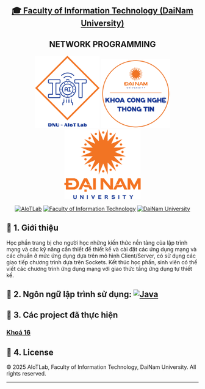 <h2 align="center">
    <a href="https://dainam.edu.vn/vi/khoa-cong-nghe-thong-tin">
    🎓 Faculty of Information Technology (DaiNam University)
    </a>
</h2>
<h2 align="center">
   NETWORK PROGRAMMING
</h2>
<div align="center">
    <p align="center">
        <img src="aiotlab_logo.png" alt="AIoTLab Logo" width="170"/>
        <img src="fitdnu_logo.png" alt="AIoTLab Logo" width="180"/>
        <img src="dnu_logo.png" alt="DaiNam University Logo" width="200"/>
    </p>

[![AIoTLab](https://img.shields.io/badge/AIoTLab-green?style=for-the-badge)](https://www.facebook.com/DNUAIoTLab)
[![Faculty of Information Technology](https://img.shields.io/badge/Faculty%20of%20Information%20Technology-blue?style=for-the-badge)](https://dainam.edu.vn/vi/khoa-cong-nghe-thong-tin)
[![DaiNam University](https://img.shields.io/badge/DaiNam%20University-orange?style=for-the-badge)](https://dainam.edu.vn)

</div>

## 📖 1. Giới thiệu
Học phần trang bị cho người học những kiến thức nền tảng của lập trình mạng và các kỹ năng cần thiết để thiết kế và cài đặt các ứng dụng mạng và các chuẩn ở mức ứng dụng dựa trên mô hình Client/Server, có sử dụng các giao tiếp chương trình dựa trên Sockets. Kết thúc học phần, sinh viên có thể viết các chương trình ứng dụng mạng với giao thức tầng ứng dụng tự thiết kế.

## 🔧 2. Ngôn ngữ lập trình sử dụng: [![Java](https://img.shields.io/badge/Java-007396?style=for-the-badge&logo=java&logoColor=white)](https://www.java.com/)

## 🚀 3. Các project đã thực hiện

### [Khoá 16](./docs/projects/K16/README.md)

## 📝 4. License

© 2025 AIoTLab, Faculty of Information Technology, DaiNam University. All rights reserved.

---
